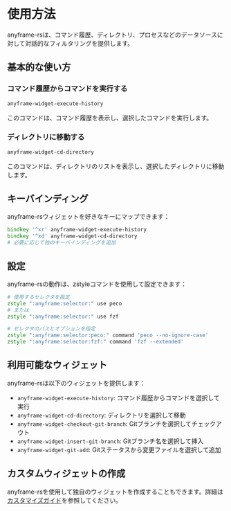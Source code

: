 # 使用方法

anyframe-rsは、コマンド履歴、ディレクトリ、プロセスなどのデータソースに対して対話的なフィルタリングを提供します。

## 基本的な使い方

### コマンド履歴からコマンドを実行する

```zsh
anyframe-widget-execute-history
```

このコマンドは、コマンド履歴を表示し、選択したコマンドを実行します。

### ディレクトリに移動する

```zsh
anyframe-widget-cd-directory
```

このコマンドは、ディレクトリのリストを表示し、選択したディレクトリに移動します。

## キーバインディング

anyframe-rsウィジェットを好きなキーにマップできます：

```zsh
bindkey '^xr' anyframe-widget-execute-history
bindkey '^xd' anyframe-widget-cd-directory
# 必要に応じて他のキーバインディングを追加
```

## 設定

anyframe-rsの動作は、zstyleコマンドを使用して設定できます：

```zsh
# 使用するセレクタを指定
zstyle ":anyframe:selector:" use peco
# または
zstyle ":anyframe:selector:" use fzf

# セレクタのパスとオプションを指定
zstyle ":anyframe:selector:peco:" command 'peco --no-ignore-case'
zstyle ":anyframe:selector:fzf:" command 'fzf --extended'
```

## 利用可能なウィジェット

anyframe-rsは以下のウィジェットを提供します：

- `anyframe-widget-execute-history`: コマンド履歴からコマンドを選択して実行
- `anyframe-widget-cd-directory`: ディレクトリを選択して移動
- `anyframe-widget-checkout-git-branch`: Gitブランチを選択してチェックアウト
- `anyframe-widget-insert-git-branch`: Gitブランチ名を選択して挿入
- `anyframe-widget-git-add`: Gitステータスから変更ファイルを選択して追加

## カスタムウィジェットの作成

anyframe-rsを使用して独自のウィジェットを作成することもできます。詳細は[カスタマイズガイド](customization.md)を参照してください。
